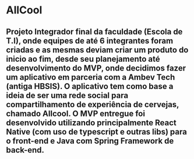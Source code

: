 # AllCool

## Projeto Integrador final da faculdade (Escola de T.I), onde equipes de até 6 integrantes foram criadas e as mesmas deviam criar um produto do inicio ao fim, desde seu planejamento até desenvolvimento do MVP, onde decidimos fazer um aplicativo em parceria com a Ambev Tech (antiga HBSIS). O aplicativo tem como base a ideia de ser uma rede social para compartilhamento de experiência de cervejas, chamado Allcool. O MVP entregue foi desenvolvido utilizando principalmente React Native (com uso de typescript e outras libs) para o front-end e Java com Spring Framework de back-end.
